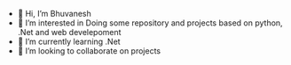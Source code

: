 - 👋 Hi, I’m Bhuvanesh
- 👀 I’m interested in Doing some repository and projects based on python, .Net and web develepoment
- 🌱 I’m currently learning .Net 
- 💞️ I’m looking to collaborate on projects 


<!---
Bhuvanesh-prog/Bhuvanesh-prog is a ✨ special ✨ repository because its `README.md` (this file) appears on your GitHub profile.
You can click the Preview link to take a look at your changes.
--->
